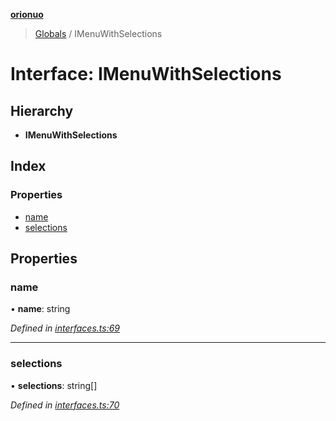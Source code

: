 **[orionuo](../README.md)**

> [Globals](../globals.md) / IMenuWithSelections

# Interface: IMenuWithSelections

## Hierarchy

* **IMenuWithSelections**

## Index

### Properties

* [name](imenuwithselections.md#name)
* [selections](imenuwithselections.md#selections)

## Properties

### name

•  **name**: string

*Defined in [interfaces.ts:69](https://github.com/msviha/orionuo/blob/b5379e7/src/interfaces.ts#L69)*

___

### selections

•  **selections**: string[]

*Defined in [interfaces.ts:70](https://github.com/msviha/orionuo/blob/b5379e7/src/interfaces.ts#L70)*
